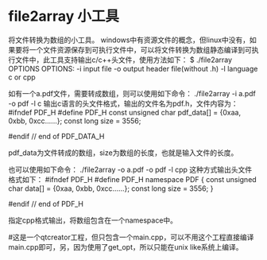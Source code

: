 # file2array 小工具
将文件转换为数组的小工具。
windows中有资源文件的概念，但linux中没有，如果要将一个文件资源保存到可执行文件中，可以将文件转换为数组静态编译到可执行文件中，此工具支持输出c/c++头文件，使用方法如下：
$ ./file2array OPTIONS
  OPTIONS:
		-i input file
		-o output header file(without .h)
		-l language c or cpp

如有一个a.pdf文件，需要转成数组，则可以使用如下命令：
./file2array -i a.pdf -o pdf -l c
输出c语言的头文件格式，输出的文件名为pdf.h，文件内容为：
\#ifndef PDF_H
\#define PDF_H
const unsigned char pdf_data[] = {0xaa, 0xbb, 0xcc......};
const long size = 3556;

\#endif // end of PDF_DATA_H

pdf_data为文件转成的数组，size为数组的长度，也就是输入文件的长度。

也可以使用如下命令：
./file2array -o a.pdf -o pdf -l cpp
这种方式输出头文件格式如下：
\#ifndef PDF_H
\#define PDF_H
namespace PDF {
		  const unsigned char data[] = {0xaa, 0xbb, 0xcc......};
		  const long size = 3556;
}

\#endif // end of PDF_H

指定cpp格式输出，将数组包含在一个namespace中。

#这是一个qtcreator工程，但只包含一个main.cpp，可以不用这个工程直接编译main.cpp即可，另，因为使用了get_opt，所以只能在unix like系统上编译。
